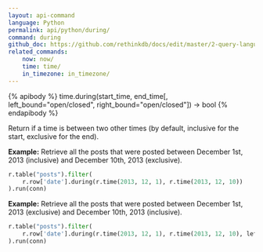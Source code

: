 ```yaml
---
layout: api-command 
language: Python
permalink: api/python/during/
command: during
github_doc: https://github.com/rethinkdb/docs/edit/master/2-query-language/api/python/dates-and-times/during.md
related_commands:
    now: now/
    time: time/
    in_timezone: in_timezone/
---
```


{% apibody %}
time.during(start_time, end_time[, left_bound="open/closed", right_bound="open/closed"]) &rarr; bool
{% endapibody %}

Return if a time is between two other times (by default, inclusive for the start, exclusive for the end).

__Example:__ Retrieve all the posts that were posted between December 1st, 2013 (inclusive) and December 10th, 2013 (exclusive).

```py
r.table("posts").filter(
    r.row['date'].during(r.time(2013, 12, 1), r.time(2013, 12, 10))
).run(conn)
```


__Example:__ Retrieve all the posts that were posted between December 1st, 2013 (exclusive) and December 10th, 2013 (inclusive).

```py
r.table("posts").filter(
    r.row['date'].during(r.time(2013, 12, 1), r.time(2013, 12, 10), left_bound="open", right_bound="closed")
).run(conn)
```

